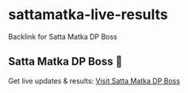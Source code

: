 # sattamatka-live-results
Backlink for Satta Matka DP Boss
## Satta Matka DP Boss 🎯

Get live updates & results: [Visit Satta Matka DP Boss](https://sattamatkadpboss.co/)
